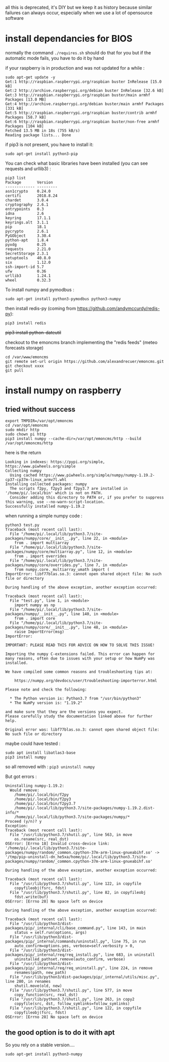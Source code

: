 all this is deprecated, it's DIY but we keep it as history because similar failures can always occur, especially when we use a lot of opensource software

# install dependancies for BIOS

normally the command `./requires.sh` should do that for you but if the automatic mode fails, you have to do it by hand

if your raspberry is in production and was not updated for a while :
```
sudo apt-get update -y
Get:1 http://raspbian.raspberrypi.org/raspbian buster InRelease [15.0 kB]
Get:2 http://archive.raspberrypi.org/debian buster InRelease [32.6 kB]
Get:3 http://raspbian.raspberrypi.org/raspbian buster/main armhf Packages [13.0 MB]
Get:4 http://archive.raspberrypi.org/debian buster/main armhf Packages [331 kB]
Get:5 http://raspbian.raspberrypi.org/raspbian buster/contrib armhf Packages [58.7 kB]                                        
Get:6 http://raspbian.raspberrypi.org/raspbian buster/non-free armhf Packages [104 kB]                                        
Fetched 13.5 MB in 18s (755 kB/s)                                                                                             
Reading package lists... Done
```
if pip3 is not present, you have to install it:
```
sudo apt-get install python3-pip
```
You can check what basic libraries have been installed (you can see requests and urllib3) :
```
pip3 list
Package       Version  
------------- ---------
asn1crypto    0.24.0   
certifi       2018.8.24
chardet       3.0.4    
cryptography  2.6.1    
entrypoints   0.3      
idna          2.6      
keyring       17.1.1   
keyrings.alt  3.1.1    
pip           18.1     
pycrypto      2.6.1    
PyGObject     3.30.4   
python-apt    1.8.4    
pyxdg         0.25     
requests      2.21.0   
SecretStorage 2.3.1    
setuptools    40.8.0   
six           1.12.0   
ssh-import-id 5.7      
ufw           0.36     
urllib3       1.24.1   
wheel         0.32.3 
```

To install numpy and pymodbus :
```
sudo apt-get install python3-pymodbus python3-numpy
```
then install redis-py (coming from https://github.com/andymccurdy/redis-py):
```
pip3 install redis
```

~~pip3 install python-dateutil~~

checkout to the emoncms branch implementing the "redis feeds" (meteo forecasts storage)
```
cd /var/www/emoncms
git remote set-url origin https://github.com/alexandrecuer/emoncms.git
git checkout xxxx
git pull
```

# install numpy on raspberry

## tried without success
```
export TMPDIR=/var/opt/emoncms
cd /var/opt/emoncms
sudo mkdir http
sudo chown pi http
pip3 install numpy --cache-dir=/var/opt/emoncms/http --build /var/opt/emoncms/http
```
here is the return
```
Looking in indexes: https://pypi.org/simple, https://www.piwheels.org/simple
Collecting numpy
  Using cached https://www.piwheels.org/simple/numpy/numpy-1.19.2-cp37-cp37m-linux_armv7l.whl
Installing collected packages: numpy
  The scripts f2py, f2py3 and f2py3.7 are installed in '/home/pi/.local/bin' which is not on PATH.
  Consider adding this directory to PATH or, if you prefer to suppress this warning, use --no-warn-script-location.
Successfully installed numpy-1.19.2
```

when running a simple numpy code :
```
python3 test.py
Traceback (most recent call last):
  File "/home/pi/.local/lib/python3.7/site-packages/numpy/core/__init__.py", line 22, in <module>
    from . import multiarray
  File "/home/pi/.local/lib/python3.7/site-packages/numpy/core/multiarray.py", line 12, in <module>
    from . import overrides
  File "/home/pi/.local/lib/python3.7/site-packages/numpy/core/overrides.py", line 7, in <module>
    from numpy.core._multiarray_umath import (
ImportError: libf77blas.so.3: cannot open shared object file: No such file or directory

During handling of the above exception, another exception occurred:

Traceback (most recent call last):
  File "test.py", line 1, in <module>
    import numpy as np
  File "/home/pi/.local/lib/python3.7/site-packages/numpy/__init__.py", line 140, in <module>
    from . import core
  File "/home/pi/.local/lib/python3.7/site-packages/numpy/core/__init__.py", line 48, in <module>
    raise ImportError(msg)
ImportError: 

IMPORTANT: PLEASE READ THIS FOR ADVICE ON HOW TO SOLVE THIS ISSUE!

Importing the numpy C-extensions failed. This error can happen for
many reasons, often due to issues with your setup or how NumPy was
installed.

We have compiled some common reasons and troubleshooting tips at:

    https://numpy.org/devdocs/user/troubleshooting-importerror.html

Please note and check the following:

  * The Python version is: Python3.7 from "/usr/bin/python3"
  * The NumPy version is: "1.19.2"

and make sure that they are the versions you expect.
Please carefully study the documentation linked above for further help.

Original error was: libf77blas.so.3: cannot open shared object file: No such file or directory
```

maybe could have tested :
```
sudo apt install libatlas3-base
pip3 install numpy
```
so all removed with : `pip3 uninstall numpy`

But got errors :
```
Uninstalling numpy-1.19.2:
  Would remove:
    /home/pi/.local/bin/f2py
    /home/pi/.local/bin/f2py3
    /home/pi/.local/bin/f2py3.7
    /home/pi/.local/lib/python3.7/site-packages/numpy-1.19.2.dist-info/*
    /home/pi/.local/lib/python3.7/site-packages/numpy/*
Proceed (y/n)? y
Exception:
Traceback (most recent call last):
  File "/usr/lib/python3.7/shutil.py", line 563, in move
    os.rename(src, real_dst)
OSError: [Errno 18] Invalid cross-device link: '/home/pi/.local/lib/python3.7/site-packages/numpy/random/_common.cpython-37m-arm-linux-gnueabihf.so' -> '/tmp/pip-uninstall-dn_he5xa/home/pi/.local/lib/python3.7/site-packages/numpy/random/_common.cpython-37m-arm-linux-gnueabihf.so'

During handling of the above exception, another exception occurred:

Traceback (most recent call last):
  File "/usr/lib/python3.7/shutil.py", line 122, in copyfile
    copyfileobj(fsrc, fdst)
  File "/usr/lib/python3.7/shutil.py", line 82, in copyfileobj
    fdst.write(buf)
OSError: [Errno 28] No space left on device

During handling of the above exception, another exception occurred:

Traceback (most recent call last):
  File "/usr/lib/python3/dist-packages/pip/_internal/cli/base_command.py", line 143, in main
    status = self.run(options, args)
  File "/usr/lib/python3/dist-packages/pip/_internal/commands/uninstall.py", line 75, in run
    auto_confirm=options.yes, verbose=self.verbosity > 0,
  File "/usr/lib/python3/dist-packages/pip/_internal/req/req_install.py", line 683, in uninstall
    uninstalled_pathset.remove(auto_confirm, verbose)
  File "/usr/lib/python3/dist-packages/pip/_internal/req/req_uninstall.py", line 224, in remove
    renames(path, new_path)
  File "/usr/lib/python3/dist-packages/pip/_internal/utils/misc.py", line 280, in renames
    shutil.move(old, new)
  File "/usr/lib/python3.7/shutil.py", line 577, in move
    copy_function(src, real_dst)
  File "/usr/lib/python3.7/shutil.py", line 263, in copy2
    copyfile(src, dst, follow_symlinks=follow_symlinks)
  File "/usr/lib/python3.7/shutil.py", line 122, in copyfile
    copyfileobj(fsrc, fdst)
OSError: [Errno 28] No space left on device
```

## the good option is to do it with apt
So you rely on a stable version....
```
sudo apt-get install python3-numpy
```
